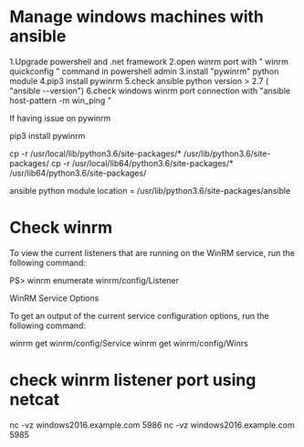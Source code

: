 # Manage windows machines with ansible

1.Upgrade powershell and .net framework 
2.open winrm port with " winrm quickconfig " command in powershell admin 
3.install "pywinrm" python module 
4.pip3 install pywinrm 
5.check ansible python version > 2.7 ( "ansible --version") 
6.check windows winrm port connection with 
 "ansible host-pattern -m win_ping " 


If having issue on pywinrm 

pip3 install pywinrm 

cp -r /usr/local/lib/python3.6/site-packages/* /usr/lib/python3.6/site-packages/ 
cp -r /usr/local/lib64/python3.6/site-packages/* /usr/lib64/python3.6/site-packages/ 


ansible python module location = /usr/lib/python3.6/site-packages/ansible 


# Check winrm  

To view the current listeners that are running on the WinRM service, run the following command: 

PS> winrm enumerate winrm/config/Listener 

WinRM Service Options 

To get an output of the current service configuration options, run the following command: 

winrm get winrm/config/Service 
winrm get winrm/config/Winrs 


# check winrm listener port using netcat 

nc -vz windows2016.example.com 5986 
nc -vz windows2016.example.com 5985 


